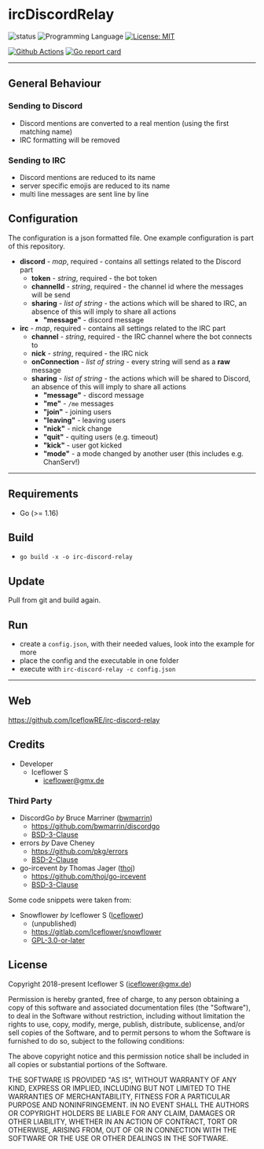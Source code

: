 # ircDiscordRelay
![status](https://img.shields.io/badge/maintained-archived-red.svg)
![Programming Language](https://img.shields.io/badge/language-Go-orange.svg)
[![License: MIT](https://img.shields.io/badge/License-MIT-blue.svg)](https://github.com/iceflowRE/irc-discord-relay/blob/master/LICENSE.md)

[![Github Actions](https://github.com/IceflowRE/irc-discord-relay/workflows/Build/badge.svg)](https://github.com/IceflowRE/irc-discord-relay/actions)
[![Go report card](https://goreportcard.com/badge/github.com/IceflowRE/irc-discord-relay)](https://goreportcard.com/report/github.com/IceflowRE/irc-discord-relay)

---

## General Behaviour

### Sending to Discord
- Discord mentions are converted to a real mention (using the first matching name)
- IRC formatting will be removed

### Sending to IRC
- Discord mentions are reduced to its name
- server specific emojis are reduced to its name
- multi line messages are sent line by line

## Configuration

The configuration is a json formatted file.
One example configuration is part of this repository.

- **discord** - *map*, required - contains all settings related to the Discord part
    - **token** - *string*, required - the bot token
    - **channelId** - *string*, required - the channel id where the messages will be send
    - **sharing** - *list of string* - the actions which will be shared to IRC, an absence of this will imply to share all actions
        - **"message"** - discord message
- **irc** - *map*, required - contains all settings related to the IRC part
    - **channel** - *string*, required - the IRC channel where the bot connects to
    - **nick** - *string*, required - the IRC nick
    - **onConnection** - *list of string* - every string will send as a **raw** message
    - **sharing** - *list of string* - the actions which will be shared to Discord, an absence of this will imply to share all actions
        - **"message"** - discord message
        - **"me"** - `/me` messages
        - **"join"** - joining users
        - **"leaving"** - leaving users
        - **"nick"** - nick change
        - **"quit"** - quiting users (e.g. timeout)
        - **"kick"** - user got kicked
        - **"mode"** - a mode changed by another user (this includes e.g. ChanServ!)

---

## Requirements

- Go (>= 1.16)

## Build

- `go build -x -o irc-discord-relay`


## Update

Pull from git and build again.

## Run
- create a `config.json`, with their needed values, look into the example for more
- place the config and the executable in one folder
- execute with `irc-discord-relay -c config.json`

---

## Web
https://github.com/IceflowRE/irc-discord-relay

## Credits
- Developer
    - Iceflower S
        - iceflower@gmx.de

### Third Party
- DiscordGo *by* Bruce Marriner ([bwmarrin](https://github.com/bwmarrin))
    - https://github.com/bwmarrin/discordgo
    - [BSD-3-Clause](https://github.com/bwmarrin/discordgo/blob/master/LICENSE)
- errors *by* Dave Cheney
    - https://github.com/pkg/errors
    - [BSD-2-Clause](https://github.com/pkg/errors/blob/master/LICENSE)
- go-ircevent *by* Thomas Jager ([thoj](https://github.com/thoj))
    - https://github.com/thoj/go-ircevent
    - [BSD-3-Clause](https://github.com/thoj/go-ircevent/blob/master/LICENSE)

Some code snippets were taken from:
- Snowflower *by* Iceflower S ([Iceflower](https://gitlab.com/Iceflower))
    - (unpublished)
    - https://gitlab.com/Iceflower/snowflower
    - [GPL-3.0-or-later](https://gitlab.com/Iceflower/snowflower/blob/master/LICENSE.md)

## License
Copyright 2018-present Iceflower S (iceflower@gmx.de)

Permission is hereby granted, free of charge, to any person obtaining a copy of this software and associated documentation files (the "Software"), to deal in the Software without restriction, including without limitation the rights to use, copy, modify, merge, publish, distribute, sublicense, and/or sell copies of the Software, and to permit persons to whom the Software is furnished to do so, subject to the following conditions:

The above copyright notice and this permission notice shall be included in all copies or substantial portions of the Software.

THE SOFTWARE IS PROVIDED "AS IS", WITHOUT WARRANTY OF ANY KIND, EXPRESS OR IMPLIED, INCLUDING BUT NOT LIMITED TO THE WARRANTIES OF MERCHANTABILITY, FITNESS FOR A PARTICULAR PURPOSE AND NONINFRINGEMENT. IN NO EVENT SHALL THE AUTHORS OR COPYRIGHT HOLDERS BE LIABLE FOR ANY CLAIM, DAMAGES OR OTHER LIABILITY, WHETHER IN AN ACTION OF CONTRACT, TORT OR OTHERWISE, ARISING FROM, OUT OF OR IN CONNECTION WITH THE SOFTWARE OR THE USE OR OTHER DEALINGS IN THE SOFTWARE.
